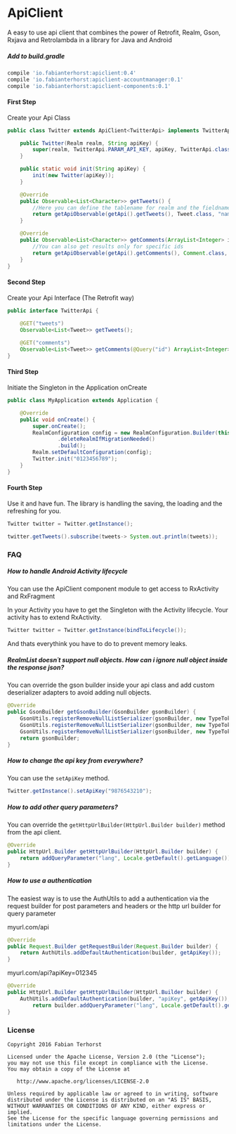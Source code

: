 # ApiClient
A easy to use api client that combines the power of Retrofit, Realm, Gson, Rxjava and Retrolambda in a library for Java and Android

##### Add to build.gradle

```groovy
compile 'io.fabianterhorst:apiclient:0.4'
compile 'io.fabianterhorst:apiclient-accountmanager:0.1'
compile 'io.fabianterhorst:apiclient-components:0.1'
```

#### First Step

Create your Api Class

```java
public class Twitter extends ApiClient<TwitterApi> implements TwitterApi {

    public Twitter(Realm realm, String apiKey) {
        super(realm, TwitterApi.PARAM_API_KEY, apiKey, TwitterApi.class, TwitterApi.END_POINT);
    }

    public static void init(String apiKey) {
        init(new Twitter(apiKey));
    }

    @Override
    public Observable<List<Character>> getTweets() {
    	//Here you can define the tablename for realm and the fieldname if needed to sort the tweets with
        return getApiObservable(getApi().getTweets(), Tweet.class, "name");
    }

    @Override
    public Observable<List<Character>> getComments(ArrayList<Integer> ids) {
    	//You can also get results only for specific ids
        return getApiObservable(getApi().getComments(), Comment.class, "id", ids);
    }
}
```

#### Second Step

Create your Api Interface (The Retrofit way)

```java
public interface TwitterApi {
	
	@GET("tweets")
	Observable<List<Tweet>> getTweets();

	@GET("comments")
	Observable<List<Tweet>> getComments(@Query("id") ArrayList<Integer> ids);
}
```

#### Third Step

Initiate the Singleton in the Application onCreate

```java
public class MyApplication extends Application {

    @Override
    public void onCreate() {
        super.onCreate();
        RealmConfiguration config = new RealmConfiguration.Builder(this)
                .deleteRealmIfMigrationNeeded()
                .build();
        Realm.setDefaultConfiguration(config);
        Twitter.init("0123456789");
    }
}
```

#### Fourth Step

Use it and have fun. The library is handling the saving, the loading and the refreshing for you.

```java
Twitter twitter = Twitter.getInstance();

twitter.getTweets().subscribe(tweets-> System.out.println(tweets));
```

### FAQ

##### How to handle Android Activity lifecycle

You can use the ApiClient component module to get access to RxActivity and RxFragment

In your Activity you have to get the Singleton with the Activity lifecycle. Your activity has to extend RxActivity.

```java
Twitter twitter = Twitter.getInstance(bindToLifecycle());
```

And thats everythink you have to do to prevent memory leaks.

##### RealmList doesn´t support null objects. How can i ignore null object inside the response json?

You can override the gson builder inside your api class and add custom deserializer adapters to avoid adding null objects.

```java
@Override
public GsonBuilder getGsonBuilder(GsonBuilder gsonBuilder) {
    GsonUtils.registerRemoveNullListSerializer(gsonBuilder, new TypeToken<RealmList<MyFirstObject>>() {}, MyFirstObject.class);
    GsonUtils.registerRemoveNullListSerializer(gsonBuilder, new TypeToken<RealmList<MySecondObject>>() {}, MySecondObject.class);
    GsonUtils.registerRemoveNullListSerializer(gsonBuilder, new TypeToken<RealmList<MyThirdObject>>() {}, MyThirdObject.class);
    return gsonBuilder;
}
```

##### How to change the api key from everywhere?

You can use the ```setApiKey``` method.

```java
Twitter.getInstance().setApiKey("9876543210");
```

##### How to add other query parameters?

You can override the ```getHttpUrlBuilder(HttpUrl.Builder builder)``` method from the api client.

```java
@Override
public HttpUrl.Builder getHttpUrlBuilder(HttpUrl.Builder builder) {
    return addQueryParameter("lang", Locale.getDefault().getLanguage());
}
```

##### How to use a authentication

The easiest way is to use the AuthUtils to add a authentication via the request builder for post parameters and headers or the http url builder for query parameter

myurl.com/api
```java
@Override
public Request.Builder getRequestBuilder(Request.Builder builder) {
    return AuthUtils.addDefaultAuthentication(builder, getApiKey());
}
```

myurl.com/api?apiKey=012345
```java
@Override
public HttpUrl.Builder getHttpUrlBuilder(HttpUrl.Builder builder) {
    AuthUtils.addDefaultAuthentication(builder, "apiKey", getApiKey());
        return builder.addQueryParameter("lang", Locale.getDefault().getLanguage());
}
```

### License
    Copyright 2016 Fabian Terhorst

    Licensed under the Apache License, Version 2.0 (the "License");
    you may not use this file except in compliance with the License.
    You may obtain a copy of the License at

       http://www.apache.org/licenses/LICENSE-2.0

    Unless required by applicable law or agreed to in writing, software
    distributed under the License is distributed on an "AS IS" BASIS,
    WITHOUT WARRANTIES OR CONDITIONS OF ANY KIND, either express or implied.
    See the License for the specific language governing permissions and
    limitations under the License.
